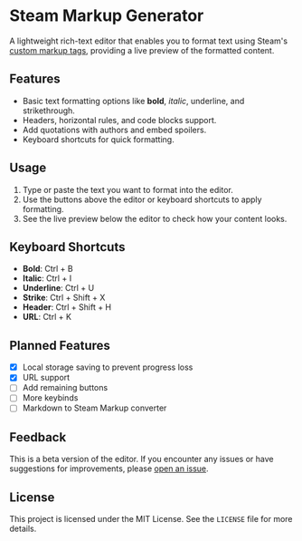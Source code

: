 # Steam Markup Generator

A lightweight rich-text editor that enables you to format text using Steam's [custom markup tags](https://steamcommunity.com/comment/Recommendation/formattinghelp), providing a live preview of the formatted content.

## Features

- Basic text formatting options like **bold**, *italic*, underline, and strikethrough.
- Headers, horizontal rules, and code blocks support.
- Add quotations with authors and embed spoilers.
- Keyboard shortcuts for quick formatting.
  
## Usage

1. Type or paste the text you want to format into the editor.
2. Use the buttons above the editor or keyboard shortcuts to apply formatting.
3. See the live preview below the editor to check how your content looks.

## Keyboard Shortcuts

- **Bold**: Ctrl + B
- **Italic**: Ctrl + I
- **Underline**: Ctrl + U
- **Strike**: Ctrl + Shift + X
- **Header**: Ctrl + Shift + H
- **URL**: Ctrl + K

## Planned Features
- [x] Local storage saving to prevent progress loss
- [x] URL support
- [ ] Add remaining buttons
- [ ] More keybinds
- [ ] Markdown to Steam Markup converter

## Feedback

This is a beta version of the editor. If you encounter any issues or have suggestions for improvements, please [open an issue](https://github.com/bijx/Steam-Markup-Generator/issues).

## License

This project is licensed under the MIT License. See the `LICENSE` file for more details.
